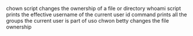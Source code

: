 chown script changes the ownership of a file or directory
whoami script  prints the effective username of the current user
id command  prints all the groups the current user is part of
uso chwon betty changes the file ownership
